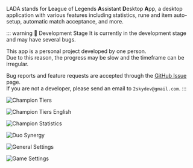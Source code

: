 LADA stands for **L**eague of Legends **A**ssistant **D**esktop **A**pp, a desktop application with various features including statistics, rune and item auto-setup, automatic match acceptance, and more.

::: warning 🚧 Development Stage
It is currently in the development stage and may have several bugs.

This app is a personal project developed by one person.<br>
Due to this reason, the progress may be slow and the timeframe can be irregular.

Bug reports and feature requests are accepted through the [GitHub Issue](https://github.com/2skydev/LADA/issues) page.<br>
If you are not a developer, please send an email to `2skydev@gmail.com`.
:::

![Champion Tiers](/screenshots/champion-tiers.png)

![Champion Tiers English](/screenshots/champion-tiers-en.png)

![Champion Statistics](/screenshots/champion-stats.png)

![Duo Synergy](/screenshots/duo-synergy.png)

![General Settings](/screenshots/general-settings.png)

![Game Settings](/screenshots/game-settings.png)